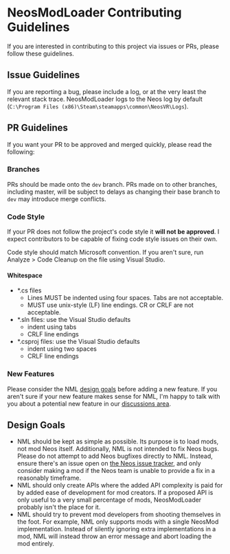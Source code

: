 # NeosModLoader Contributing Guidelines

If you are interested in contributing to this project via issues or PRs, please follow these guidelines.

## Issue Guidelines

If you are reporting a bug, please include a log, or at the very least the relevant stack trace. NeosModLoader logs to the Neos log by default (`C:\Program Files (x86)\Steam\steamapps\common\NeosVR\Logs`).

## PR Guidelines

If you want your PR to be approved and merged quickly, please read the following:

### Branches

PRs should be made onto the `dev` branch. PRs made on to other branches, including master, will be subject to delays as changing their base branch to `dev` may introduce merge conflicts.

### Code Style

If your PR does not follow the project's code style it **will not be approved**. I expect contributors to be capable of fixing code style issues on their own.

Code style should match Microsoft convention. If you aren't sure, run Analyze > Code Cleanup on the file using Visual Studio.

#### Whitespace

- *.cs files
  - Lines MUST be indented using four spaces. Tabs are not acceptable.
  - MUST use unix-style (LF) line endings. CR or CRLF are not acceptable.
- *.sln files: use the Visual Studio defaults
  - indent using tabs
  - CRLF line endings
- *.csproj files: use the Visual Studio defaults
  - indent using two spaces
  - CRLF line endings

### New Features

Please consider the NML [design goals](#design-goals) before adding a new feature. If you aren't sure if your new feature makes sense for NML, I'm happy to talk with you about a potential new feature in our [discussions area](https://github.com/zkxs/NeosModLoader/discussions).

## Design Goals

- NML should be kept as simple as possible. Its purpose is to load mods, not mod Neos itself. Additionally, NML is not intended to fix Neos bugs. Please do not attempt to add Neos bugfixes directly to NML. Instead, ensure there's an issue open on [the Neos issue tracker](https://github.com/Neos-Metaverse/NeosPublic/issues), and only consider making a mod if the Neos team is unable to provide a fix in a reasonably timeframe.
- NML should only create APIs where the added API complexity is paid for by added ease of development for mod creators. If a proposed API is only useful to a very small percentage of mods, NeosModLoader probably isn't the place for it.
- NML should try to prevent mod developers from shooting themselves in the foot. For example, NML only supports mods with a single NeosMod implementation. Instead of silently ignoring extra implementations in a mod, NML will instead throw an error message and abort loading the mod entirely.
